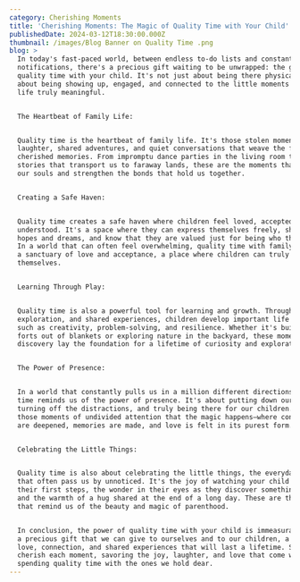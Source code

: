 ```yaml
---
category: Cherishing Moments
title: 'Cherishing Moments: The Magic of Quality Time with Your Child'
publishedDate: 2024-03-12T18:30:00.000Z
thumbnail: /images/Blog Banner on Quality Time .png
blog: >
  In today's fast-paced world, between endless to-do lists and constant
  notifications, there's a precious gift waiting to be unwrapped: the gift of
  quality time with your child. It's not just about being there physically; it's
  about being showing up, engaged, and connected to the little moments that make
  life truly meaningful.


  The Heartbeat of Family Life:


  Quality time is the heartbeat of family life. It's those stolen moments of
  laughter, shared adventures, and quiet conversations that weave the fabric of
  cherished memories. From impromptu dance parties in the living room to bedtime
  stories that transport us to faraway lands, these are the moments that nourish
  our souls and strengthen the bonds that hold us together.


  Creating a Safe Haven:


  Quality time creates a safe haven where children feel loved, accepted, and
  understood. It's a space where they can express themselves freely, share their
  hopes and dreams, and know that they are valued just for being who they are.
  In a world that can often feel overwhelming, quality time with family provides
  a sanctuary of love and acceptance, a place where children can truly be
  themselves.


  Learning Through Play:


  Quality time is also a powerful tool for learning and growth. Through play,
  exploration, and shared experiences, children develop important life skills
  such as creativity, problem-solving, and resilience. Whether it's building
  forts out of blankets or exploring nature in the backyard, these moments of
  discovery lay the foundation for a lifetime of curiosity and exploration.


  The Power of Presence:


  In a world that constantly pulls us in a million different directions, quality
  time reminds us of the power of presence. It's about putting down our phones,
  turning off the distractions, and truly being there for our children. It's in
  those moments of undivided attention that the magic happens—where connections
  are deepened, memories are made, and love is felt in its purest form.


  Celebrating the Little Things:


  Quality time is also about celebrating the little things, the everyday moments
  that often pass us by unnoticed. It's the joy of watching your child take
  their first steps, the wonder in their eyes as they discover something new,
  and the warmth of a hug shared at the end of a long day. These are the moments
  that remind us of the beauty and magic of parenthood.


  In conclusion, the power of quality time with your child is immeasurable. It's
  a precious gift that we can give to ourselves and to our children, a gift of
  love, connection, and shared experiences that will last a lifetime. So let's
  cherish each moment, savoring the joy, laughter, and love that come with
  spending quality time with the ones we hold dear.
---
```


